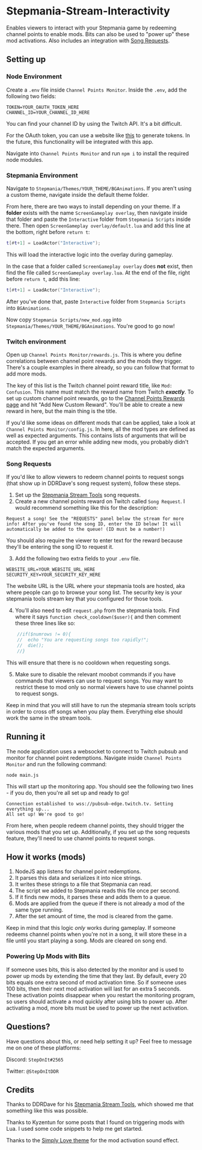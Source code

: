 # Stepmania-Stream-Interactivity
Enables viewers to interact with your Stepmania game by redeeming channel points to enable mods. Bits can also be used to "power up" these mod activations. Also includes an integration with [Song Requests](https://github.com/DaveLinger/Stepmania-Stream-Tools).

## Setting up

### Node Environment
Create a `.env` file inside `Channel Points Monitor`. Inside the `.env`, add the following two fields:
```
TOKEN=YOUR_OAUTH_TOKEN_HERE
CHANNEL_ID=YOUR_CHANNEL_ID_HERE
```
You can find your channel ID by using the Twitch API. It's a bit difficult.

For the OAuth token, you can use a website like [this](https://twitchtokengenerator.com/) to generate tokens. In the future, this
functionality will be integrated with this app.

Navigate into `Channel Points Monitor` and run `npm i` to install the required node modules.

### Stepmania Environment
Navigate to `Stepmania/Themes/YOUR_THEME/BGAnimations`. If you aren't using a custom theme, navigate inside the default theme folder.

From here, there are two ways to install depending on your theme. If a **folder** exists with the name `ScreenGameplay overlay`, then navigate inside that folder and paste the `Interactive` folder from `Stepmania Scripts` inside there. Then open `ScreenGameplay overlay/default.lua` and add this line at the bottom, right before `return t`:
```lua
t[#t+1] = LoadActor("Interactive");
```
This will load the interactive logic into the overlay during gameplay.

In the case that a folder called `ScreenGameplay overlay` does **not** exist, then find the file called `ScreenGameplay overlay.lua`. At the end of the file, right before `return t`, add this line:
```lua
t[#t+1] = LoadActor("Interactive");
```
After you've done that, paste `Interactive` folder from `Stepmania Scripts` into `BGAnimations`.

Now copy `Stepmania Scripts/new_mod.ogg` into `Stepmania/Themes/YOUR_THEME/BGAnimations`. You're good to go now!

### Twitch environment
Open up `Channel Points Monitor/rewards.js`. This is where you define correlations between channel point rewards and the mods they trigger. There's a couple examples in there already, so you can follow that format to add more mods.

The key of this list is the Twitch channel point reward title, like `Mod: Confusion`. This name must match the reward name from Twitch *__exactly__*. To set up custom channel point rewards, go to the [Channel Points Rewards page](https://dashboard.twitch.tv/community/channel-points/rewards) and hit "Add New Custom Reward". You'll be able to create a new reward in here, but the main thing is the title. 

If you'd like some ideas on different mods that can be applied, take a look at `Channel Points Monitor/config.js`. In here, all the mod types are defined as well as expected arguments. This contains lists of arguments that will be accepted. If you get an error while adding new mods, you probably didn't match the expected arguments.

### Song Requests

If you'd like to allow viewers to redeem channel points to request songs (that show up in DDRDave's song request system), follow these steps.

1. Set up the [Stepmania Stream Tools](https://github.com/DaveLinger/Stepmania-Stream-Tools) song requests.
2. Create a new channel points reward on Twitch called `Song Request`. I would recommend something like this for the description:
```
Request a song! See the "REQUESTS" panel below the stream for more info! After you've found the song ID, enter the ID below! It will automatically be added to the queue! (ID must be a number!)
```
You should also require the viewer to enter text for the reward because they'll be entering the song ID to request it.

3. Add the following two extra fields to your `.env` file.
```
WEBSITE_URL=YOUR_WEBSITE_URL_HERE
SECURITY_KEY=YOUR_SECURITY_KEY_HERE
```
The website URL is the URL where your stepmania tools are hosted, aka where people can go to browse your song list. The security key is your stepmania tools stream key that you configured for those tools.

4. You'll also need to edit `request.php` from the stepmania tools. Find where it says `function check_cooldown($user){` and then comment these three lines like so:
```php
	//if($numrows != 0){
	//	echo "You are requesting songs too rapidly!";
	//	die();
	//}
```
This will ensure that there is no cooldown when requesting songs.

5. Make sure to disable the relevant moobot commands if you have commands that viewers can use to request songs. You may want to restrict these to mod only so normal viewers have to use channel points to request songs.

Keep in mind that you will still have to run the stepmania stream tools scripts in order to cross off songs when you play them. Everything else should work the same in the stream tools.

## Running it

The node application uses a websocket to connect to Twitch pubsub and monitor for channel point redemptions. Navigate inside `Channel Points Monitor` and run the following command:
```
node main.js
```
This will start up the monitoring app. You should see the following two lines - if you do, then you're all set up and ready to go!
```
Connection established to wss://pubsub-edge.twitch.tv. Setting everything up...
All set up! We're good to go!
```

From here, when people redeem channel points, they should trigger the various mods that you set up. Additionally, if you set up the song requests feature, they'll need to use channel points to request songs.

## How it works (mods)
1. NodeJS app listens for channel point redemptions.
2. It parses this data and serializes it into nice strings.
3. It writes these strings to a file that Stepmania can read.
4. The script we added to Stepmania reads this file once per second.
5. If it finds new mods, it parses these and adds them to a queue.
6. Mods are applied from the queue if there is not already a mod of the same type running.
7. After the set amount of time, the mod is cleared from the game.

Keep in mind that this logic _only_ works during gameplay. If someone redeems channel points when you're not in a song, it will store these in a file until you start playing a song. Mods are cleared on song end.

### Powering Up Mods with Bits
If someone uses bits, this is also detected by the monitor and is used to power up mods by extending the time that they last. By default, every 20 bits equals one extra second of mod activation time. So if someone uses 100 bits, then their next mod activation will last for an extra 5 seconds. These activation points disappear when you restart the monitoring program, so users should activate a mod quickly after using bits to power up. After activating a mod, more bits must be used to power up the next activation.

## Questions?
Have questions about this, or need help setting it up? Feel free to message me on one of these platforms:

Discord: `StepOnIt#2565`

Twitter: `@StepOnItDDR`

## Credits
Thanks to DDRDave for his [Stepmania Stream Tools](https://github.com/DaveLinger/Stepmania-Stream-Tools), which showed me that something like this was possible.

Thanks to Kyzentun for some posts that I found on triggering mods with Lua. I used some code snippets to help me get started.

Thanks to the [Simply Love theme](https://github.com/quietly-turning/Simply-Love-SM5) for the mod activation sound effect.
